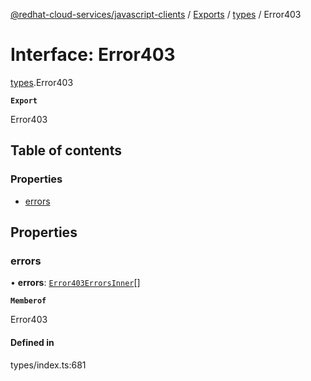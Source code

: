 [@redhat-cloud-services/javascript-clients](../README.md) / [Exports](../modules.md) / [types](../modules/types.md) / Error403

# Interface: Error403

[types](../modules/types.md).Error403

**`Export`**

Error403

## Table of contents

### Properties

- [errors](types.Error403.md#errors)

## Properties

### errors

• **errors**: [`Error403ErrorsInner`](types.Error403ErrorsInner.md)[]

**`Memberof`**

Error403

#### Defined in

types/index.ts:681
